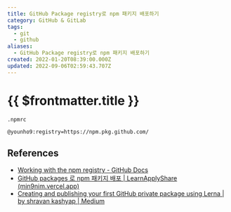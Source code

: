 ```yaml
---
title: GitHub Package registry로 npm 패키지 배포하기
category: GitHub & GitLab
tags:
  - git
  - github
aliases:
  - GitHub Package registry로 npm 패키지 배포하기
created: 2022-01-20T08:39:00.000Z
updated: 2022-09-06T02:59:43.707Z
---
```


# {{ $frontmatter.title }}

`.npmrc`

```
@younho9:registry=https://npm.pkg.github.com/
```

## References

- [Working with the npm registry - GitHub Docs](https://docs.github.com/en/packages/working-with-a-github-packages-registry/working-with-the-npm-registry)
- [GitHub packages 로 npm 패키지 배포 | LearnApplyShare (min9nim.vercel.app)](https://min9nim.vercel.app/2021-05-17-github-packages/)
- [Creating and publishing your first GitHub private package using Lerna | by shravan kashyap | Medium](https://shravankashyap.medium.com/creating-and-publishing-your-first-github-private-package-using-lerna-7fd98d62cfe9#:~:text=To%20publish%20the%20packages%20to,the%20version%20for%20this%20release.&text=Once%20you%20receive%20Lerna%20Successfully,your%20packages%20on%20github%20repository.)
